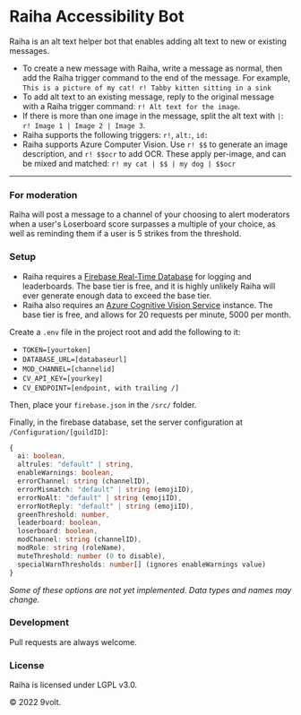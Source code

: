 # Raiha Accessibility Bot

Raiha is an alt text helper bot that enables adding alt text to new or existing messages.

 - To create a new message with Raiha, write a message as normal, then add the Raiha trigger command to the end of the message. For example, `This is a picture of my cat! r! Tabby kitten sitting in a sink`
 - To add alt text to an existing message, reply to the original message with a Raiha trigger command: `r! Alt text for the image`.
 - If there is more than one image in the message, split the alt text with `|`: `r! Image 1 | Image 2 | Image 3`.
 - Raiha supports the following triggers: `r!`, `alt:`, `id:`
 - Raiha supports Azure Computer Vision. Use `r! $$` to generate an image description, and `r! $$ocr` to add OCR. These apply per-image, and can be mixed and matched: `r! my cat | $$ | my dog | $$ocr`

****
### For moderation

Raiha will post a message to a channel of your choosing to alert moderators when a user's Loserboard score surpasses a multiple of your choice, as well as reminding them if a user is 5 strikes from the threshold.


### Setup

 - Raiha requires a [Firebase Real-Time Database](https://firebase.google.com/docs/database) for logging and leaderboards. The base tier is free, and it is highly unlikely Raiha will ever generate enough data to exceed the base tier.
 - Raiha also requires an [Azure Cognitive Vision Service](https://learn.microsoft.com/en-us/azure/cognitive-services/custom-vision-service/limits-and-quotas) instance. The base tier is free, and allows for 20 requests per minute, 5000 per month.

Create a `.env` file in the project root and add the following to it: 

 - `TOKEN=[yourtoken]`
 - `DATABASE_URL=[databaseurl]`
 - `MOD_CHANNEL=[channelid]`
 - `CV_API_KEY=[yourkey]`
 - `CV_ENDPOINT=[endpoint, with trailing /]`

Then, place your `firebase.json` in the `/src/` folder.

Finally, in the firebase database, set the server configuration at `/Configuration/[guildID]`:

```typescript
{
  ai: boolean,
  altrules: "default" | string,
  enableWarnings: boolean,
  errorChannel: string (channelID),
  errorMismatch: "default" | string (emojiID),
  errorNoAlt: "default" | string (emojiID),
  errorNotReply: "default" | string (emojiID),
  greenThreshold: number,
  leaderboard: boolean,
  loserboard: boolean,
  modChannel: string (channelID),
  modRole: string (roleName),
  muteThreshold: number (0 to disable),
  specialWarnThresholds: number[] (ignores enableWarnings value)
}
```

_Some of these options are not yet implemented. Data types and names may change._

### Development

Pull requests are always welcome.

### License

Raiha is licensed under LGPL v3.0.


© 2022 9volt.
